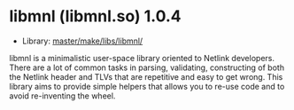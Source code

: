 # libmnl (libmnl.so) 1.0.4
 - Library: [master/make/libs/libmnl/](https://github.com/Freetz-NG/freetz-ng/tree/master/make/libs/libmnl/)

libmnl is a minimalistic user-space library oriented to Netlink developers. There are a lot of common tasks in parsing, validating, constructing of both the Netlink header and TLVs that are repetitive and easy to get wrong. This library aims to provide simple helpers that allows you to re-use code and to avoid re-inventing the wheel.
